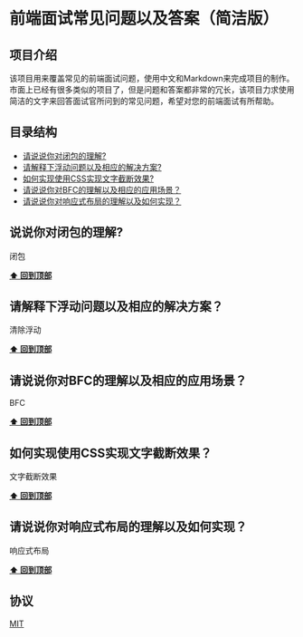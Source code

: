 # 前端面试常见问题以及答案（简洁版）

## 项目介绍
该项目用来覆盖常见的前端面试问题，使用中文和Markdown来完成项目的制作。市面上已经有很多类似的项目了，但是问题和答案都非常的冗长，该项目力求使用简洁的文字来回答面试官所问到的常见问题，希望对您的前端面试有所帮助。

## 目录结构
- [请说说你对闭包的理解?](#说说你对闭包的理解)
- [请解释下浮动问题以及相应的解决方案?](#请解释下浮动问题以及相应的解决方案)
- [如何实现使用CSS实现文字截断效果?](#如何实现使用CSS实现文字截断效果)
- [请说说你对BFC的理解以及相应的应用场景？](#请说说你对BFC的理解以及相应的应用场景)
- [请说说你对响应式布局的理解以及如何实现？](#请说说你对响应式布局的理解以及如何实现)

## 说说你对闭包的理解?
闭包

**[⬆ 回到顶部](#目录结构)**

## 请解释下浮动问题以及相应的解决方案？
清除浮动

**[⬆ 回到顶部](#目录结构)**

## 请说说你对BFC的理解以及相应的应用场景？
BFC

**[⬆ 回到顶部](#目录结构)**

## 如何实现使用CSS实现文字截断效果？
文字截断效果

**[⬆ 回到顶部](#目录结构)**

## 请说说你对响应式布局的理解以及如何实现？
响应式布局

**[⬆ 回到顶部](#目录结构)**

## 协议
[MIT](https://github.com/tjcchen/questions-and-answers/blob/main/LICENSE)